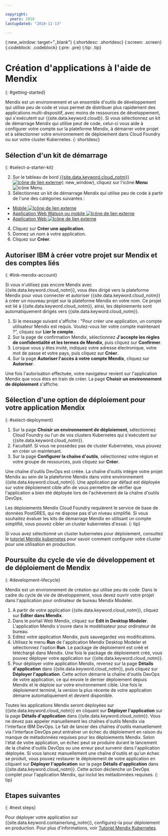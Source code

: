 ```yaml
---

copyright:
  years: 2018
lastupdated: "2018-11-13"

---
```


{:new_window: target="_blank"}
{:shortdesc: .shortdesc}
{:screen: .screen}
{:codeblock: .codeblock}
{:pre: .pre}
{:tip: .tip}

# Création d'applications à l'aide de Mendix
{: #getting-started}

Mendix est un environnement et un ensemble d'outils de développement qui utilise peu de code et vous permet de distribuer plus rapidement des applications multi-dispositif, avec moins de ressources de développement, qui s'exécutent sur {{site.data.keyword.cloud}}. Si vous sélectionnez un kit de démarrage Mendix qui utilise peut de code, celui-ci vous aide à configurer votre compte sur la plateforme Mendix, à démarrer votre projet et à sélectionner votre environnement de déploiement dans Cloud Foundry ou sur votre cluster Kubernetes.
{: shortdesc}

## Sélection d'un kit de démarrage
{: #select-a-starter-kit}

2. Sur le tableau de bord [{{site.data.keyword.cloud_notm}} ![Icône de lien externe](../../icons/launch-glyph.svg "Icône de lien externe")](https://console.bluemix.net/dashboard/apps){: new_window}, cliquez sur l'icône **Menu** ![icône Menu](../../icons/icon_hamburger.svg).
3. Sélectionnez un kit de démarrage Mendix qui utilise peu de code à partir de l'une des catégories suivantes :
  * [Mobile ![Icône de lien externe](../../icons/launch-glyph.svg "Icône de lien externe")](https://console.bluemix.net/developer/appservice/starter-kits/mendix-mobile-app)
  * [Application Web Watson ou mobile ![Icône de lien externe](../../icons/launch-glyph.svg "Icône de lien externe")](https://console.bluemix.net/developer/appservice/starter-kits/mendix-web-or-mobile-app-with-watson)
  * [Application Web ![Icône de lien externe](../../icons/launch-glyph.svg "Icône de lien externe")](https://console.bluemix.net/developer/appservice/starter-kits/mendix-web-app)
4. Cliquez sur **Créer une application**.
5. Donnez un nom à votre application. 
6. Cliquez sur **Créer**.

## Autoriser IBM à créer votre projet sur Mendix et des comptes liés
{: #link-mendix-account}

Si vous n'utilisez pas encore Mendix avec {{site.data.keyword.cloud_notm}}, vous êtes dirigé vers la plateforme Mendix pour vous connecter et autoriser {{site.data.keyword.cloud_notm}} à créer un nouveau projet sur la plateforme Mendix en votre nom. Ce projet est lié à {{site.data.keyword.cloud_notm}}, ainsi, les déploiements sont automatiquement dirigés vers {{site.data.keyword.cloud_notm}}.

1. Si le message suivant s'affiche : "Pour créer une application, un compte utilisateur Mendix est requis. Voulez-vous lier votre compte maintenant ?", cliquez sur **Lier le compte**.
2. Sur la page de confirmation Mendix, sélectionnez **J'accepte les règles de confidentialité et les termes de Mendix**, puis cliquez sur **Confirmer**.
3. Lorsque vous y êtes invité, indiquez votre adresse électronique, votre mot de passe et votre pays, puis cliquez sur **Créer**.
4. Sur la page **Autoriser l'accès à votre compte Mendix**, cliquez sur **Autoriser**.

Une fois l'autorisation effectuée, votre navigateur revient sur l'application Mendix que vous êtes en train de créer. La page **Choisir un environnement de déploiement** s'affiche.

## Sélection d'une option de déploiement pour votre application Mendix
{: #select-deployment}

1. Sur la page **Choisir un environnement de déploiement**, sélectionnez Cloud Foundry ou l'un de vos clusters Kubernetes qui s'exécutent sur {{site.data.keyword.cloud_notm}}.
2. Facultatif. Si vous ne possédez pas de cluster Kubernetes, vous pouvez en créer un maintenant.
3. Sur la page **Configurer la chaîne d'outils**, sélectionnez votre région et votre groupe de ressources, puis cliquez sur **Créer**.

Une chaîne d'outils DevOps est créée. La chaîne d'outils intègre votre projet Mendix au sein de la plateforme Mendix dans votre environnement {{site.data.keyword.cloud_notm}}. Une application par défaut est déployée sur votre déploiement cible afin de vous permettre de vérifier que l'application a bien été déployée lors de l'achèvement de la chaîne d'outils DevOps.

Les déploiements Mendix Cloud Foundry requièrent le service de base de données PostGRES, qui ne dispose pas d'un niveau simplifié.   Si vous souhaitez évaluer les kits de démarrage Mendix en utilisant un compte simplifié, vous pouvez cibler un cluster kubernetes d'essai.
{: tip}

Si vous avez sélectionné un cluster kubernetes pour déploiement, consultez le [tutoriel Mendix kubernetes](/docs/apps/tutorials/tutorial_mendix_kubernetes.html) pour savoir comment configurer votre cluster pour une utilisation en production.


## Poursuite du cycle de vie de développement et de déploiement de Mendix
{: #development-lifecycle}

Mendix est un environnement de création qui utilise peu de code. Dans le cadre du cycle de vie de développement, vous devez ouvrir votre projet dans l'application pour ordinateur de bureau Mendix Modeler.

1. A partir de votre application {{site.data.keyword.cloud_notm}}, cliquez sur **Editer dans Mendix**.
2. Dans le portail Web Mendix, cliquez sur **Edit in Desktop Modeler**.
  L'application Mendix s'ouvre dans le modélisateur pour ordinateur de bureau.
3. Editez votre application Mendix, puis sauvegardez vos modifications.
4. Utilisez le menu **Run** de l'application Mendix Desktop Modeler et sélectionnez l'option **Run**.
  Le package de déploiement est créé et téléchargé dans Mendix. Une fois le package de déploiement créé, vous pouvez déployer votre application sur {{site.data.keyword.cloud_notm}}.
5. Pour déployer votre application Mendix, revenez sur la page **Détails d'application** dans {{site.data.keyword.cloud_notm}}, puis cliquez sur **Déployer l'application**.
  Cette action démarre la chaîne d'outils DevOps de votre application, ce qui envoie le dernier déploiement depuis Mendix et le déploie sur votre environnement cible. Une fois le déploiement terminé, la version la plus récente de votre application démarre automatiquement et devient disponible.

Toutes les applications Mendix seront déployées sur {{site.data.keyword.cloud_notm}} en cliquant sur **Déployer l'application** sur la page **Détails d'application** dans {{site.data.keyword.cloud_notm}}. Vous ne devez pas appeler manuellement les chaînes d'outils Mendix via l'interface IBM DevOps. Le fait de lancer des chaînes d'outils manuellement via l'interface DevOps peut entraîner un échec du déploiement en raison du manque de métadonnées requises pour les déploiements Mendix. Selon l'état de votre application, un échec peut se produire durant le lancement de la chaîne d'outils DevOps ou une erreur peut survenir dans l'application déployée. Si vous lancez manuellement une chaîne d'outils et qu'un échec se produit, vous pouvez restaurer le déploiement de votre application en cliquant sur **Déployer l'application** sur la page **Détails d'application** dans {{site.data.keyword.cloud_notm}}. Cette action déclenche un DevOps complet pour l'application Mendix, qui inclut les métadonnées requises.
{: tip}

## Etapes suivantes 
{: #next steps}

Pour déployer votre application sur {{site.data.keyword.containerlong_notm}}, configurez-la pour déploiement en production. Pour plus d'informations, voir [Tutoriel Mendix Kubernetes](/docs/apps/tutorials/tutorial_mendix_kubernetes.html). 
